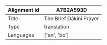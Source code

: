 |Alignment id | A7B2A593D
| --- | --- 
|Title | The Brief Ḍākinī Prayer 
|Type | translation
|Languages | ['en', 'bo']